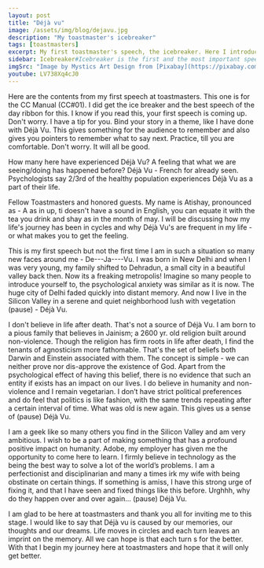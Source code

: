 ```yaml
---
layout: post
title: "Déjà vu"
image: /assets/img/blog/dejavu.jpg
description: "My toastmaster's icebreaker"
tags: [toastmasters]
excerpt: My first toastmaster's speech, the icebreaker. Here I introduce myself via a short but interesting story.
sidebar: Icebreaker#Icebreaker is the first and the most important speech at toastmasters. The concept is that you will be introducing yourself to people all your life. You will also have to introduce yourself publicly if you end up becoming a speaker. It is a speech you give many times in life.
imgSrc: "Image by Mystics Art Design from [Pixabay](https://pixabay.com/en/book-old-clouds-tree-birds-bank-863418/)"
youtube: LV738Xq4cJ0
---
```


Here are the contents from my first speech at toastmasters. This one is for the CC Manual (CC#01). I did get the ice breaker and the best speech of the day ribbon for this. I know if you read this, your first speech is coming up. Don't worry. I have a tip for you. Bind your story in a theme, like I have done with Déjà Vu. This gives something for the audience to remember and also gives you pointers to remember what to say next. Practice, till you are comfortable. Don't worry. It will all be good.


How many here have experienced Déjà Vu? A feeling that what we are seeing/doing has happened before? Déjà Vu - French for already seen. Psychologists say 2/3rd of the healthy population experiences Déjà Vu as a part of their life.


Fellow Toastmasters and honored guests. My name is Atishay, pronounced as - A as in up, ti doesn't have a sound in English, you can equate it with the tea you drink and shay as in the month of may. I will be discussing how my life's journey has been in cycles and why Déjà Vu's are frequent in my life - or what makes you to get the feeling.


This is my first speech but not the first time I am  in such a situation so many new faces around me - De---Ja----Vu. I was born in New Delhi and when I was  very young, my family shifted to Dehradun, a small city in a beautiful valley back then. Now its a freaking metropolis! Imagine so many people to introduce yourself to, the psychological anxiety was similar as it is now. The huge city of Delhi faded quickly into distant memory. And now I live in the Silicon Valley in a serene and quiet neighborhood lush with vegetation (pause) - Déjà Vu.


I don't believe in life after death. That's not a source of Déjà Vu. I am born to a pious family that believes in Jainism; a 2600 yr. old religion built around non-violence. Though the religion has firm roots in life after death, I find the tenants of agnosticism more fathomable. That's the set of beliefs both Darwin and Einstein associated with them. The concept is simple - we can neither prove nor dis-approve the existence of God. Apart from the psychological effect of having this belief, there is no evidence that such an entity if exists has an impact on our lives. I do believe in humanity and non-violence and I remain vegetarian. I don’t have strict political preferences and do feel that politics is like fashion, with the same trends repeating after a certain interval of time. What was old is new again. This gives us a sense of (pause) Déjà Vu.


I am a geek like so many others you find in the Silicon Valley and am very ambitious. I wish to be a part of making something that has a profound positive impact on humanity. Adobe, my employer has given me the opportunity to come here to learn. I firmly believe in technology as the being the best way to solve a lot of the world’s problems. I am a perfectionist and disciplinarian and many a times irk my wife with being obstinate on certain things. If something is amiss, I have this strong urge of fixing it, and that I have seen and fixed things like this before. Urghhh, why do they happen over and over again… (pause) Déjà Vu.


I am glad to be here at toastmasters and thank you all for inviting me to this stage. I would like to say that Déjà vu is caused by our memories, our thoughts and our dreams. Life moves in circles and each turn leaves an imprint on the memory. All we can hope is that each turn s for the better. With that I begin my journey here at toastmasters and hope that it will only get better.
